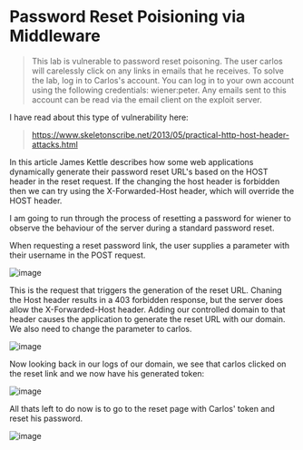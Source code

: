 # Password Reset Poisioning via Middleware

> This lab is vulnerable to password reset poisoning. The user carlos will carelessly click on any links in emails that he receives. To solve the lab, log in to Carlos's account. You can log in to your own account using the following credentials: wiener:peter. Any emails sent to this account can be read via the email client on the exploit server. 

I have read about this type of vulnerability here:


> https://www.skeletonscribe.net/2013/05/practical-http-host-header-attacks.html


In this article James Kettle describes how some web applications dynamically generate their password reset URL's based on the HOST header in the reset request. If the changing the host header is forbidden then we can try using the X-Forwarded-Host header, which will override the HOST header.


I am going to run through the process of resetting a password for wiener to observe the behaviour of the server during a standard password reset.


When requesting a reset password link, the user supplies a parameter with their username in the POST request.


![image](https://user-images.githubusercontent.com/79766677/199639542-85cda09a-2b79-48fc-a47d-f197214d5a5c.png)


This is the request that triggers the generation of the reset URL. Chaning the Host header results in a 403 forbidden response, but the server does allow the X-Forwarded-Host header. Adding our controlled domain to that header causes the application to generate the reset URL with our domain. We also need to change the parameter to carlos.

![image](https://user-images.githubusercontent.com/79766677/199640021-80fa3b56-5f33-42ac-9c21-ff878ab489f4.png)


Now looking back in our logs of our domain, we see that carlos clicked on the reset link and we now have his generated token:

![image](https://user-images.githubusercontent.com/79766677/199640349-8a92f7f9-41ab-45c1-baa7-f4a1e6c4c9d4.png)


All thats left to do now is to go to the reset page with Carlos' token and reset his password.

![image](https://user-images.githubusercontent.com/79766677/199640721-ed6d1509-595a-4f61-8946-2a0cb21a1821.png)
